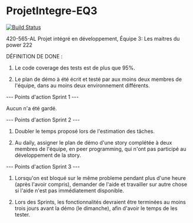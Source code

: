 # ProjetIntegre-EQ3
[![Build Status](http://jenkins.slongpre.com/buildStatus/icon?job=ProjetIntegre-EQ3%2Fdevelop)](http://jenkins.slongpre.com/job/ProjetIntegre-EQ3/job/develop/)

420-565-AL Projet intégré en développement, Équipe 3: Les maitres du power 222

DÉFINITION DE DONE :
1. Le code coverage des tests est de plus que 95%.

2. Le plan de démo à été écrit et testé par aux moins deux membres de l'équipe, dans au moins deux environnement différents.

--- Points d'action Sprint 1 ---

Aucun n'a été gardé.

--- Points d'action Sprint 2 ---

1. Doubler le temps proposé lors de l'estimation des tâches.

2. Au daily, assigner le plan de démo d'une story complétée à deux membres de l'équipe, en peer programming, qui n'ont pas participé au développement de la story.

--- Points d'action Sprint 3 ---

1. Lorsqu'on est bloqué sur le même probleme pendant plus d'une heure (après l'avoir compris), demander de l'aide et travailler sur autre chose si l'aide n'est pas immédiatement disponible. 

2. Lors des Sprints, les fonctionnalités devraient être terminées au moins trois jours avant la démo (le dimanche), afin d'avoir le temps de les tester.
